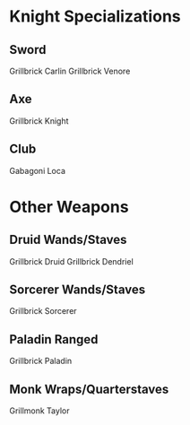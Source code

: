 # Knight Specializations

## Sword

Grillbrick Carlin
Grillbrick Venore

## Axe

Grillbrick Knight

## Club

Gabagoni Loca

# Other Weapons

## Druid Wands/Staves

Grillbrick Druid
Grillbrick Dendriel

## Sorcerer Wands/Staves

Grillbrick Sorcerer

## Paladin Ranged

Grillbrick Paladin

## Monk Wraps/Quarterstaves

Grillmonk Taylor
